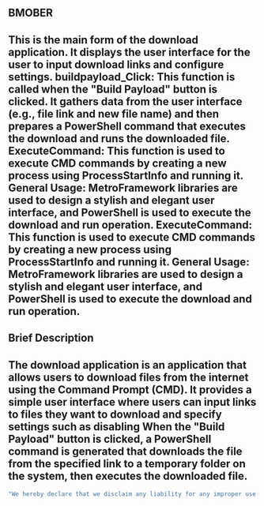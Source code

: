 BMOBER
---
This is the main form of the download application. It displays the user interface for the user to input download links and configure settings.
buildpayload_Click: This function is called when the "Build Payload" button is clicked. It gathers data from the user interface (e.g., file link and new file name) and then prepares a PowerShell command that executes the download and runs the downloaded file.
ExecuteCommand: This function is used to execute CMD commands by creating a new process using ProcessStartInfo and running it.
General Usage: MetroFramework libraries are used to design a stylish and elegant user interface, and PowerShell is used to execute the download and run operation.
ExecuteCommand: This function is used to execute CMD commands by creating a new process using ProcessStartInfo and running it.
General Usage: MetroFramework libraries are used to design a stylish and elegant user interface, and PowerShell is used to execute the download and run operation.
---
**Brief Description**
---
The download application is an application that allows users to download files from the internet using the Command Prompt (CMD). It provides a simple user interface where users can input links to files they want to download and specify settings such as disabling When the "Build Payload" button is clicked, a PowerShell command is generated that downloads the file from the specified link to a temporary folder on the system, then executes the downloaded file.
---
```sh
"We hereby declare that we disclaim any liability for any improper use of the software. Thank you for your understanding."
```
